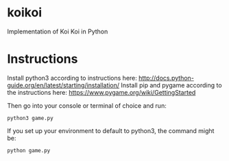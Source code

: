 # koikoi
Implementation of Koi Koi in Python
# Instructions
Install python3 according to instructions here: http://docs.python-guide.org/en/latest/starting/installation/
Install pip and pygame according to the instructions here: https://www.pygame.org/wiki/GettingStarted

Then go into your console or terminal of choice and run:

`python3 game.py`

If you set up your environment to default to python3, the command might be:
 
`python game.py`